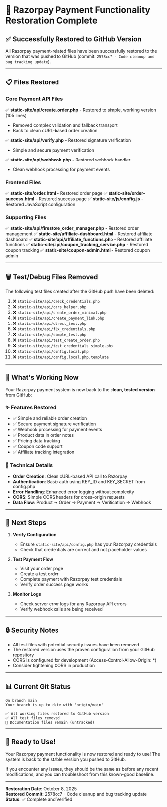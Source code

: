 # 🎯 Razorpay Payment Functionality Restoration Complete

## ✅ Successfully Restored to GitHub Version

All Razorpay payment-related files have been successfully restored to the version that was pushed to GitHub (commit: `2578cc7 - Code cleanup and bug tracking update`).

---

## 📋 Files Restored

### Core Payment API Files
✅ **static-site/api/create_order.php** - Restored to simple, working version (105 lines)
   - Removed complex validation and fallback transport
   - Back to clean cURL-based order creation
   
✅ **static-site/api/verify.php** - Restored signature verification
   - Simple and secure payment verification
   
✅ **static-site/api/webhook.php** - Restored webhook handler
   - Clean webhook processing for payment events

### Frontend Files
✅ **static-site/order.html** - Restored order page
✅ **static-site/order-success.html** - Restored success page
✅ **static-site/js/config.js** - Restored JavaScript configuration

### Supporting Files
✅ **static-site/api/firestore_order_manager.php** - Restored order management
✅ **static-site/affiliate-dashboard.html** - Restored affiliate dashboard
✅ **static-site/api/affiliate_functions.php** - Restored affiliate functions
✅ **static-site/api/coupon_tracking_service.php** - Restored coupon tracking
✅ **static-site/coupon-admin.html** - Restored coupon admin

---

## 🗑️ Test/Debug Files Removed

The following test files created after the GitHub push have been deleted:

1. ❌ `static-site/api/check_credentials.php`
2. ❌ `static-site/api/cors_helper.php`
3. ❌ `static-site/api/create_order_minimal.php`
4. ❌ `static-site/api/create_payment_link.php`
5. ❌ `static-site/api/direct_test.php`
6. ❌ `static-site/api/fix_credentials.php`
7. ❌ `static-site/api/simple_test.php`
8. ❌ `static-site/api/test_create_order.php`
9. ❌ `static-site/api/test_credentials_simple.php`
10. ❌ `static-site/api/config.local.php`
11. ❌ `static-site/api/config.local.php.template`

---

## 🎉 What's Working Now

Your Razorpay payment system is now back to the **clean, tested version** from GitHub:

### ✨ Features Restored
- ✅ Simple and reliable order creation
- ✅ Secure payment signature verification
- ✅ Webhook processing for payment events
- ✅ Product data in order notes
- ✅ Pricing data tracking
- ✅ Coupon code support
- ✅ Affiliate tracking integration

### 🔧 Technical Details
- **Order Creation**: Clean cURL-based API call to Razorpay
- **Authentication**: Basic auth using KEY_ID and KEY_SECRET from config.php
- **Error Handling**: Enhanced error logging without complexity
- **CORS**: Simple CORS headers for cross-origin requests
- **Data Flow**: Product → Order → Payment → Verification → Webhook

---

## 📝 Next Steps

1. **Verify Configuration**
   - Ensure `static-site/api/config.php` has your Razorpay credentials
   - Check that credentials are correct and not placeholder values

2. **Test Payment Flow**
   - Visit your order page
   - Create a test order
   - Complete payment with Razorpay test credentials
   - Verify order success page works

3. **Monitor Logs**
   - Check server error logs for any Razorpay API errors
   - Verify webhook calls are being received

---

## 🔒 Security Notes

- All test files with potential security issues have been removed
- The restored version uses the proven configuration from your GitHub repository
- CORS is configured for development (Access-Control-Allow-Origin: *)
- Consider tightening CORS in production

---

## 📊 Current Git Status

```
On branch main
Your branch is up to date with 'origin/main'

✅ All working files restored to GitHub version
✅ All test files removed
📄 Documentation files remain (untracked)
```

---

## 🚀 Ready to Use!

Your Razorpay payment functionality is now restored and ready to use! The system is back to the stable version you pushed to GitHub.

If you encounter any issues, they should be the same as before any recent modifications, and you can troubleshoot from this known-good baseline.

---

**Restoration Date**: October 8, 2025  
**Restored Commit**: 2578cc7 - Code cleanup and bug tracking update  
**Status**: ✅ Complete and Verified

